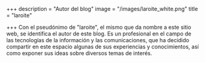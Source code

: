 +++
description = "Autor del blog"
image = "/images/laroite_white.png"
title = "laroite"

+++
Con el pseudónimo de "laroite", el mismo que da nombre a este sitio web, se identifica el autor de este blog. Es un profesional en el campo de las tecnologías de la información y las comunicaciones, que ha decidido compartir en este espacio algunas de sus experiencias y conocimientos, así como exponer sus ideas sobre diversos temas de interés.